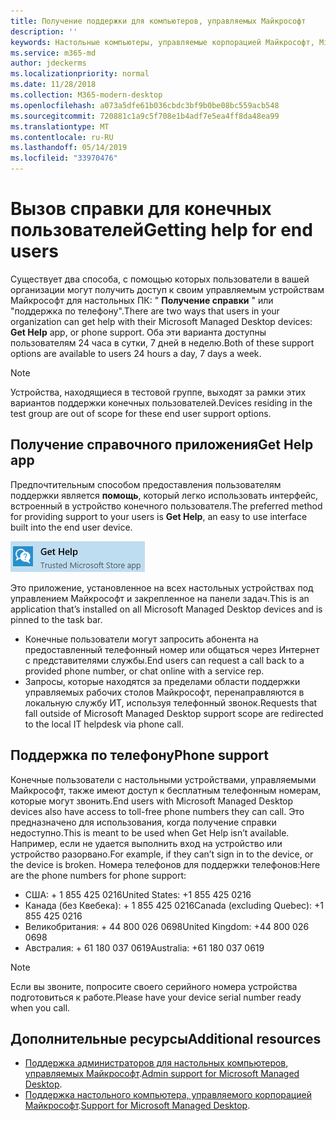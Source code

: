 ```yaml
---
title: Получение поддержки для компьютеров, управляемых Майкрософт
description: ''
keywords: Настольные компьютеры, управляемые корпорацией Майкрософт, Microsoft 365, служба, документация
ms.service: m365-md
author: jdeckerms
ms.localizationpriority: normal
ms.date: 11/28/2018
ms.collection: M365-modern-desktop
ms.openlocfilehash: a073a5dfe61b036cbdc3bf9b0be08bc559acb548
ms.sourcegitcommit: 720881c1a9c5f708e1b4adf7e5ea4ff8da48ea99
ms.translationtype: MT
ms.contentlocale: ru-RU
ms.lasthandoff: 05/14/2019
ms.locfileid: "33970476"
---
```

# <a name="getting-help-for-end-users"></a><span data-ttu-id="d4708-103">Вызов справки для конечных пользователей</span><span class="sxs-lookup"><span data-stu-id="d4708-103">Getting help for end users</span></span>

<span data-ttu-id="d4708-104">Существует два способа, с помощью которых пользователи в вашей организации могут получить доступ к своим управляемым устройствам Майкрософт для настольных ПК: " **Получение справки** " или "поддержка по телефону".</span><span class="sxs-lookup"><span data-stu-id="d4708-104">There are two ways that users in your organization can get help with their Microsoft Managed Desktop devices: **Get Help** app, or phone support.</span></span> <span data-ttu-id="d4708-105">Оба эти варианта доступны пользователям 24 часа в сутки, 7 дней в неделю.</span><span class="sxs-lookup"><span data-stu-id="d4708-105">Both of these support options are available to users 24 hours a day, 7 days a week.</span></span> 
>[!NOTE]
><span data-ttu-id="d4708-106">Устройства, находящиеся в тестовой группе, выходят за рамки этих вариантов поддержки конечных пользователей.</span><span class="sxs-lookup"><span data-stu-id="d4708-106">Devices residing in the test group are out of scope for these end user support options.</span></span> 

## <a name="get-help-app"></a><span data-ttu-id="d4708-107">Получение справочного приложения</span><span class="sxs-lookup"><span data-stu-id="d4708-107">Get Help app</span></span>

<span data-ttu-id="d4708-108">Предпочтительным способом предоставления пользователям поддержки является **помощь**, который легко использовать интерфейс, встроенный в устройство конечного пользователя.</span><span class="sxs-lookup"><span data-stu-id="d4708-108">The preferred method for providing support to your users is **Get Help**, an easy to use interface built into the end user device.</span></span>  

![Получение справки](images/get-help.png)

<span data-ttu-id="d4708-110">Это приложение, установленное на всех настольных устройствах под управлением Майкрософт и закрепленное на панели задач.</span><span class="sxs-lookup"><span data-stu-id="d4708-110">This is an application that’s installed on all Microsoft Managed Desktop devices and is pinned to the task bar.</span></span> 

- <span data-ttu-id="d4708-111">Конечные пользователи могут запросить абонента на предоставленный телефонный номер или общаться через Интернет с представителями службы.</span><span class="sxs-lookup"><span data-stu-id="d4708-111">End users can request a call back to a provided phone number, or chat online with a service rep.</span></span>
- <span data-ttu-id="d4708-112">Запросы, которые находятся за пределами области поддержки управляемых рабочих столов Майкрософт, перенаправляются в локальную службу ИТ, используя телефонный звонок.</span><span class="sxs-lookup"><span data-stu-id="d4708-112">Requests that fall outside of Microsoft Managed Desktop support scope are redirected to the local IT helpdesk via phone call.</span></span>  

## <a name="phone-support"></a><span data-ttu-id="d4708-113">Поддержка по телефону</span><span class="sxs-lookup"><span data-stu-id="d4708-113">Phone support</span></span>

<span data-ttu-id="d4708-114">Конечные пользователи с настольными устройствами, управляемыми Майкрософт, также имеют доступ к бесплатным телефонным номерам, которые могут звонить.</span><span class="sxs-lookup"><span data-stu-id="d4708-114">End users with Microsoft Managed Desktop devices also have access to toll-free phone numbers they can call.</span></span> <span data-ttu-id="d4708-115">Это предназначено для использования, когда получение справки недоступно.</span><span class="sxs-lookup"><span data-stu-id="d4708-115">This is meant to be used when Get Help isn’t available.</span></span> <span data-ttu-id="d4708-116">Например, если не удается выполнить вход на устройство или устройство разорвано.</span><span class="sxs-lookup"><span data-stu-id="d4708-116">For example, if they can’t sign in to the device, or the device is broken.</span></span> <span data-ttu-id="d4708-117">Номера телефонов для поддержки телефонов:</span><span class="sxs-lookup"><span data-stu-id="d4708-117">Here are the phone numbers for phone support:</span></span>

- <span data-ttu-id="d4708-118">США: + 1 855 425 0216</span><span class="sxs-lookup"><span data-stu-id="d4708-118">United States: +1 855 425 0216</span></span>
- <span data-ttu-id="d4708-119">Канада (без Квебека): + 1 855 425 0216</span><span class="sxs-lookup"><span data-stu-id="d4708-119">Canada (excluding Quebec): +1 855 425 0216</span></span>
- <span data-ttu-id="d4708-120">Великобритания: + 44 800 026 0698</span><span class="sxs-lookup"><span data-stu-id="d4708-120">United Kingdom: +44 800 026 0698</span></span>
- <span data-ttu-id="d4708-121">Австралия: + 61 180 037 0619</span><span class="sxs-lookup"><span data-stu-id="d4708-121">Australia: +61 180 037 0619</span></span>

>[!NOTE]
><span data-ttu-id="d4708-122">Если вы звоните, попросите своего серийного номера устройства подготовиться к работе.</span><span class="sxs-lookup"><span data-stu-id="d4708-122">Please have your device serial number ready when you call.</span></span> 

## <a name="additional-resources"></a><span data-ttu-id="d4708-123">Дополнительные ресурсы</span><span class="sxs-lookup"><span data-stu-id="d4708-123">Additional resources</span></span>
- <span data-ttu-id="d4708-124">[Поддержка администраторов для настольных компьютеров, управляемых Майкрософт](admin-support.md).</span><span class="sxs-lookup"><span data-stu-id="d4708-124">[Admin support for Microsoft Managed Desktop](admin-support.md).</span></span> 
- <span data-ttu-id="d4708-125">[Поддержка настольного компьютера, управляемого корпорацией Майкрософт](../service-description/support.md).</span><span class="sxs-lookup"><span data-stu-id="d4708-125">[Support for Microsoft Managed Desktop](../service-description/support.md).</span></span>
